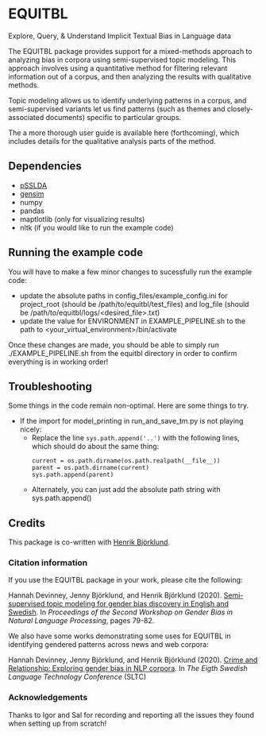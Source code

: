 # EQUITBL
Explore, Query, &amp; Understand Implicit Textual Bias in Language data

The EQUITBL package provides support for a mixed-methods approach to analyzing bias in corpora using semi-supervised topic modeling. This approach involves using a quantitative method for filtering relevant information out of a corpus, and then analyzing the results with qualitative methods.

Topic modeling allows us to identify underlying patterns in a corpus, and semi-supervised variants let us find patterns (such as themes and closely-associated documents) specific to particular groups.

The a more thorough user guide is available here (forthcoming), which includes details for the qualitative analysis parts of the method.

## Dependencies

* [pSSLDA](https://github.com/davidandrzej/pSSLDA)
* [gensim](https://radimrehurek.com/gensim/)
* numpy
* pandas
* maptlotlib (only for visualizing results)
* nltk (if you would like to run the example code)

## Running the example code

You will have to make a few minor changes to sucessfully run the example code:

* update the absolute paths in config_files/example_config.ini for project_root (should be /path/to/equitbl/test_files) and log_file (should be /path/to/equitbl/logs/<desired_file>.txt)
* update the value for ENVIRONMENT in EXAMPLE_PIPELINE.sh to the path to <your_virtual_environment>/bin/activate

Once these changes are made, you should be able to simply run ./EXAMPLE_PIPELINE.sh from the equitbl directory in order to confirm everything is in working order!

## Troubleshooting

Some things in the code remain non-optimal. Here are some things to try.

* If the import for model_printing in run_and_save_tm.py is not playing nicely:
  - Replace the line `sys.path.append('..')` with the following lines, which should do about the same thing:
    ```
    current = os.path.dirname(os.path.realpath(__file__))
    parent = os.path.dirname(current)
    sys.path.append(parent)
    ```
  - Alternately, you can just add the absolute path string with sys.path.append()

## Credits

This package is co-written with [Henrik Björklund](https://github.com/henrikb-umu).

### Citation information

If you use the EQUITBL package in your work, please cite the following:

Hannah Devinney, Jenny Björklund, and Henrik Björklund (2020). [Semi-supervised topic modeling for gender bias discovery in English and Swedish](https://aclanthology.org/2020.gebnlp-1.8/). In _Proceedings of the Second Workshop on Gender Bias in Natural Language Processing_, pages 79-82.

We also have some works demonstrating some uses for EQUITBL in identifying gendered patterns across news and web corpora:

Hannah Devinney, Jenny Björklund, and Henrik Björklund (2020). [Crime and Relationship: Exploring gender bias in NLP corpora](https://spraakbanken.gu.se/sites/default/files/2022/SLTC-2020_paper_10.pdf). In _The Eigth Swedish Language Technology Conference_ (SLTC)

### Acknowledgements


Thanks to Igor and Sal for recording and reporting all the issues they found when setting up from scratch!


